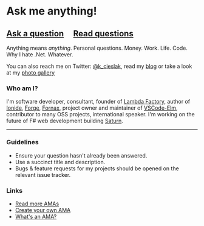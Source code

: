 # Ask me anything!

## [Ask a question](../../issues/new) &nbsp;&nbsp;&nbsp; [Read questions](../../issues?utf8=%E2%9C%93&q=is%3Aissue%20is%3Aclosed%20sort%3Aupdated-desc%20-label%3Ahidden)

Anything means *anything*. Personal questions. Money. Work. Life. Code. Why I hate .Net. Whatever.

You can also reach me on Twitter: [@k_cieslak](https://twitter.com/k_cieslak), read my [blog](http://kcieslak.io) or take a look at my [photo gallery](https://500px.com/KrzysztofCieslak)

### Who am I?

I'm software developer, consultant, founder of [Lambda Factory](http://lambdafactory.io), author of [Ionide](http://ionide.io/), [Forge](http://forge.run), [Fornax](https://gitlab.com/Krzysztof-Cieslak/Fornax), project owner and maintainer of [VSCode-Elm](https://marketplace.visualstudio.com/items?itemName=sbrink.elm), contributor to many OSS projects, international speaker. 
I'm working on the future of F# web development building [Saturn](https://github.com/SaturnFramework/Saturn).

---

### Guidelines

- Ensure your question hasn't already been answered.
- Use a succinct title and description.
- Bugs & feature requests for my projects should be opened on the relevant issue tracker.

### Links

- [Read more AMAs](https://github.com/sindresorhus/amas)
- [Create your own AMA](https://github.com/sindresorhus/amas/blob/master/create-ama.md)
- [What's an AMA?](https://en.wikipedia.org/wiki/Reddit#IAmA_and_AMA)
